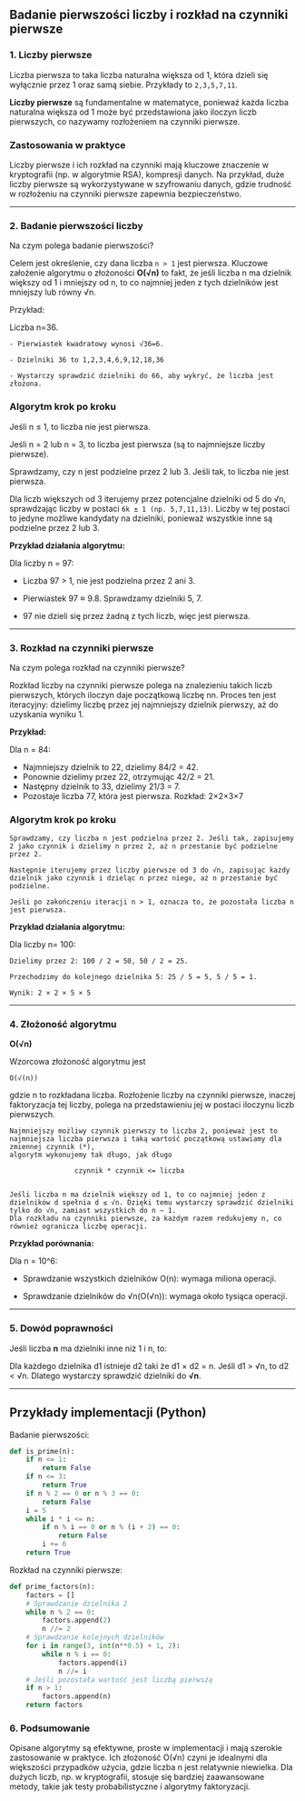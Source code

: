 ## Badanie pierwszości liczby i rozkład na czynniki pierwsze

### 1. Liczby pierwsze
Liczba pierwsza to taka liczba naturalna większa od 1, która dzieli się wyłącznie przez 1 oraz samą siebie. Przykłady to `2,3,5,7,11`. 

**Liczby pierwsze** są fundamentalne w matematyce, ponieważ każda liczba naturalna większa od 1 może być przedstawiona jako iloczyn liczb pierwszych, co nazywamy rozłożeniem na czynniki pierwsze.

### Zastosowania w praktyce

Liczby pierwsze i ich rozkład na czynniki mają kluczowe znaczenie w kryptografii (np. w algorytmie RSA), kompresji danych. Na przykład, duże liczby pierwsze są wykorzystywane w szyfrowaniu danych, gdzie trudność w rozłożeniu na czynniki pierwsze zapewnia bezpieczeństwo.

---

### 2. Badanie pierwszości liczby
Na czym polega badanie pierwszości?

Celem jest określenie, czy dana liczba `n > 1` jest pierwsza. Kluczowe założenie algorytmu o złożoności **O(√n)** to fakt, że jeśli liczba n ma dzielnik większy od 1 i mniejszy od n, to co najmniej jeden z tych dzielników jest mniejszy lub równy √n.

Przykład:

Liczba n=36.

	- Pierwiastek kwadratowy wynosi √36=6.
 
	- Dzielniki 36 to 1,2,3,4,6,9,12,18,36
 
	- Wystarczy sprawdzić dzielniki do 66, aby wykryć, że liczba jest złożona.


 
 
### Algorytm krok po kroku

Jeśli n ≤ 1, to liczba nie jest pierwsza.
 
Jeśli n = 2 lub n = 3, to liczba jest pierwsza (są to najmniejsze liczby pierwsze).
 
Sprawdzamy, czy n jest podzielne przez 2 lub 3. Jeśli tak, to liczba nie jest pierwsza.
 
Dla liczb większych od 3 iterujemy przez potencjalne dzielniki od 5 do √n, sprawdzając liczby w postaci `6k ± 1 (np. 5,7,11,13)`. 
Liczby w tej postaci to jedyne możliwe kandydaty na dzielniki, ponieważ wszystkie inne są podzielne przez 2 lub 3.
 
**Przykład działania algorytmu:**

Dla liczby n = 97:

- Liczba 97 > 1, nie jest podzielna przez 2 ani 3.
 
- Pierwiastek 97 ≈ 9.8. Sprawdzamy dzielniki 5, 7.
 
- 97 nie dzieli się przez żadną z tych liczb, więc jest pierwsza.

---

### 3. Rozkład na czynniki pierwsze

Na czym polega rozkład na czynniki pierwsze?

Rozkład liczby na czynniki pierwsze polega na znalezieniu takich liczb pierwszych, których iloczyn daje początkową liczbę nn. Proces ten jest iteracyjny: dzielimy liczbę przez jej najmniejszy dzielnik pierwszy, aż do uzyskania wyniku 1.

**Przykład:**

Dla n = 84:

- Najmniejszy dzielnik to 22, dzielimy 84/2 = 42.
- Ponownie dzielimy przez 22, otrzymując 42/2 = 21.
- Następny dzielnik to 33, dzielimy 21/3 = 7.
- Pozostaje liczba 77, która jest pierwsza. Rozkład: 2×2×3×7 

### Algorytm krok po kroku
	Sprawdzamy, czy liczba n jest podzielna przez 2. Jeśli tak, zapisujemy 2 jako czynnik i dzielimy n przez 2, aż n przestanie być podzielne przez 2.
 
	Następnie iterujemy przez liczby pierwsze od 3 do √n, zapisując każdy dzielnik jako czynnik i dzieląc n przez niego, aż n przestanie być podzielne.
 
	Jeśli po zakończeniu iteracji n > 1, oznacza to, że pozostała liczba n jest pierwsza.
 
**Przykład działania algorytmu:**

Dla liczby n= 100:

	Dzielimy przez 2: 100 / 2 = 50, 50 / 2 = 25.
 
	Przechodzimy do kolejnego dzielnika 5: 25 / 5 = 5, 5 / 5 = 1.
 
	Wynik: 2 × 2 × 5 × 5

 ---

### 4. Złożoność algorytmu

**O(√n)**

Wzorcowa złożoność algorytmu jest 

`O(√(n))`

gdzie n to rozkładana liczba. 
Rozłożenie liczby na czynniki pierwsze, inaczej faktoryzacja tej liczby, polega na przedstawieniu jej w postaci iloczynu liczb pierwszych. 

	Najmniejszy możliwy czynnik pierwszy to liczba 2, ponieważ jest to najmniejsza liczba pierwsza i taką wartość początkową ustawiamy dla zmiennej czynnik (*),
	algorytm wykonujemy tak długo, jak długo
 
 					czynnik * czynnik <= liczba


	Jeśli liczba n ma dzielnik większy od 1, to co najmniej jeden z dzielników d spełnia d ≤ √n. Dzięki temu wystarczy sprawdzić dzielniki tylko do √n, zamiast wszystkich do n − 1.
	Dla rozkładu na czynniki pierwsze, za każdym razem redukujemy n, co również ogranicza liczbę operacji.
 
**Przykład porównania:**

Dla n = 10^6:

- Sprawdzanie wszystkich dzielników O(n): wymaga miliona operacji.
 
- Sprawdzanie dzielników do √n(O(√n)): wymaga około tysiąca operacji.

---

### 5. Dowód poprawności

Jeśli liczba **n** ma dzielniki inne niż 1 i n, to:

Dla każdego dzielnika d1 istnieje d2  taki że d1 × d2 = n.
Jeśli d1 > √n, to d2 < √n. Dlatego wystarczy sprawdzić dzielniki do **√n**.

 ---

## Przykłady implementacji (Python)
Badanie pierwszości:
```python
def is_prime(n):
    if n <= 1:
        return False
    if n <= 3:
        return True
    if n % 2 == 0 or n % 3 == 0:
        return False
    i = 5
    while i * i <= n:
        if n % i == 0 or n % (i + 2) == 0:
            return False
        i += 6
    return True
```

Rozkład na czynniki pierwsze:
```python
def prime_factors(n):
    factors = []
    # Sprawdzanie dzielnika 2
    while n % 2 == 0:
        factors.append(2)
        n //= 2
    # Sprawdzanie kolejnych dzielników
    for i in range(3, int(n**0.5) + 1, 2):
        while n % i == 0:
            factors.append(i)
            n //= i
    # Jeśli pozostała wartość jest liczbą pierwszą
    if n > 1:
        factors.append(n)
    return factors
```

### 6. Podsumowanie
Opisane algorytmy są efektywne, proste w implementacji i mają szerokie zastosowanie w praktyce. Ich złożoność O(√n) czyni je idealnymi dla większości przypadków użycia, gdzie liczba n jest relatywnie niewielka. Dla dużych liczb, np. w kryptografii, stosuje się bardziej zaawansowane metody, takie jak testy probabilistyczne i algorytmy faktoryzacji.

